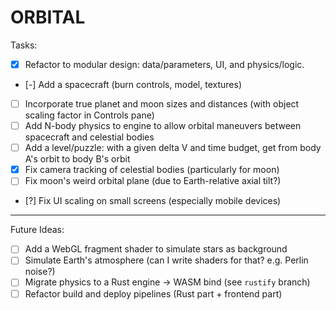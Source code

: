 # ORBITAL

Tasks:

- [x] Refactor to modular design: data/parameters, UI, and physics/logic.
- [-] Add a spacecraft (burn controls, model, textures)
- [ ] Incorporate true planet and moon sizes and distances (with object scaling factor in Controls pane)
- [ ] Add N-body physics to engine to allow orbital maneuvers between spacecraft and celestial bodies
- [ ] Add a level/puzzle: with a given delta V and time budget, get from body A's orbit to body B's orbit
- [x] Fix camera tracking of celestial bodies (particularly for moon)
- [ ] Fix moon's weird orbital plane (due to Earth-relative axial tilt?)
- [?] Fix UI scaling on small screens (especially mobile devices)

---

Future Ideas:

- [ ] Add a WebGL fragment shader to simulate stars as background
- [ ] Simulate Earth's atmosphere (can I write shaders for that? e.g. Perlin noise?)
- [ ] Migrate physics to a Rust engine -> WASM bind (see `rustify` branch)
- [ ] Refactor build and deploy pipelines (Rust part + frontend part)
